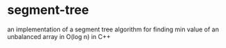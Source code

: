 # segment-tree
an implementation of a segment tree algorithm for finding min value of an unbalanced array in O(log n) in C++
